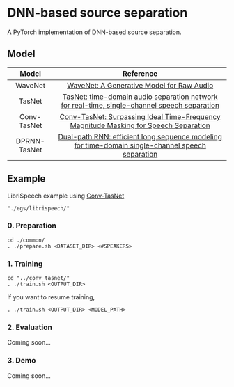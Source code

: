 # DNN-based source separation
A PyTorch implementation of DNN-based source separation.

## Model
| Model | Reference |
| :---: | :---: |
| WaveNet | [WaveNet: A Generative Model for Raw Audio](https://arxiv.org/abs/1609.03499) |
| TasNet | [TasNet: time-domain audio separation network for real-time, single-channel speech separation](https://arxiv.org/abs/1711.00541) |
| Conv-TasNet | [Conv-TasNet: Surpassing Ideal Time-Frequency Magnitude Masking for Speech Separation](https://arxiv.org/abs/1809.07454) |
| DPRNN-TasNet | [Dual-path RNN: efficient long sequence modeling for time-domain single-channel speech separation](https://arxiv.org/abs/1910.06379) |

## Example
LibriSpeech example using [Conv-TasNet](https://arxiv.org/abs/1809.07454)
```
"./egs/librispeech/"
```

### 0. Preparation
```
cd ./common/
. ./prepare.sh <DATASET_DIR> <#SPEAKERS>
```

### 1. Training
```
cd "../conv_tasnet/"
. ./train.sh <OUTPUT_DIR>
```

If you want to resume training,
```
. ./train.sh <OUTPUT_DIR> <MODEL_PATH>
```

### 2. Evaluation
Coming soon...

### 3. Demo
Coming soon...
